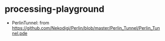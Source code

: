 # processing-playground
- PerlinTunnel: from https://github.com/Nekodigi/Perlin/blob/master/Perlin_Tunnel/Perlin_Tunnel.pde
